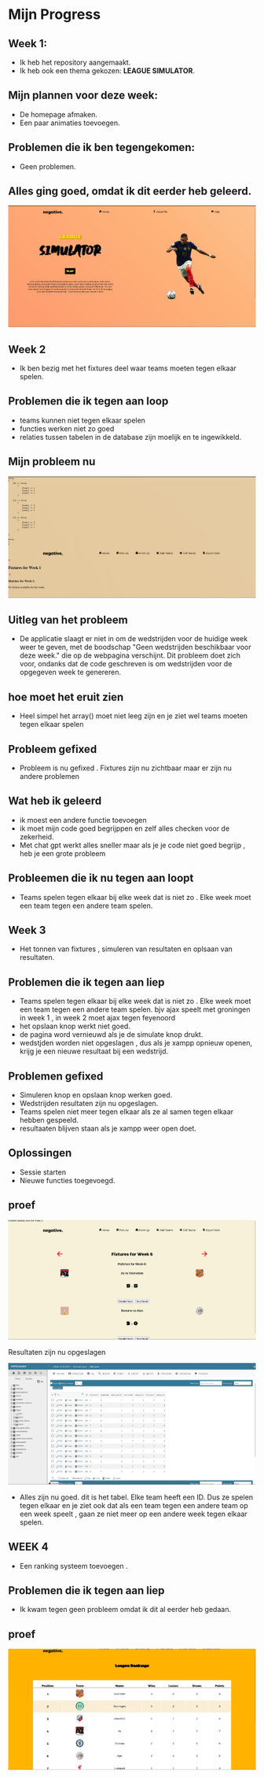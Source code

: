 # Mijn Progress

## Week 1:

- Ik heb het repository aangemaakt.
- Ik heb ook een thema gekozen: **LEAGUE SIMULATOR**.

## Mijn plannen voor deze week:

- De homepage afmaken.
- Een paar animaties toevoegen.

## Problemen die ik ben tegengekomen:

- Geen problemen.

## Alles ging goed, omdat ik dit eerder heb geleerd.

![Proof voor week 1](./images/week1.jpg)

## Week 2

- Ik ben bezig met het fixtures deel waar teams moeten tegen elkaar spelen.
## Problemen die ik tegen aan loop
- teams kunnen niet tegen elkaar spelen
- functies werken niet zo goed
- relaties tussen tabelen in de database zijn moelijk en te ingewikkeld.

##  Mijn probleem nu 
![Proof voor week 2](./images/week2.jpg)

## Uitleg van het probleem
- De applicatie slaagt er niet in om de wedstrijden voor de huidige week weer te geven, met de boodschap "Geen wedstrijden beschikbaar voor deze week." die op de webpagina verschijnt. Dit probleem doet zich voor, ondanks dat de code geschreven is om wedstrijden voor de opgegeven week te genereren.

## hoe moet het eruit zien
- Heel simpel het array() moet niet leeg zijn en je ziet wel teams moeten tegen elkaar spelen

## Probleem gefixed
- Probleem is nu gefixed . Fixtures zijn nu zichtbaar maar er zijn nu andere problemen

## Wat heb ik geleerd 
- ik moest een andere functie toevoegen 
- ik moet mijn code goed begrijppen en zelf alles checken voor de zekerheid.
- Met chat gpt werkt alles sneller maar als je je code niet goed begrijp , heb je een grote probleem

## Probleemen die ik nu tegen aan loopt 
- Teams spelen tegen elkaar bij elke week dat is niet zo . Elke week moet een team tegen een andere team spelen.

## Week 3

- Het tonnen van fixtures , simuleren van resultaten en oplsaan van resultaten.

## Problemen die ik tegen aan liep
 - Teams spelen tegen elkaar bij elke week dat is niet zo . Elke week moet een team tegen een andere team spelen. bjv 
 ajax speelt met groningen in week 1 , in week 2 moet ajax tegen feyenoord
 - het opslaan knop werkt niet goed.
 - de pagina word vernieuwd als je de simulate knop drukt.
 - wedstjden worden niet opgeslagen , dus als je xampp opnieuw openen, krijg je een nieuwe resultaat bij een wedstrijd.

## Problemen gefixed 
- Simuleren knop en opslaan knop werken goed.
- Wedstrijden resultaten zijn nu opgeslagen.
- Teams spelen niet meer tegen elkaar als ze al samen tegen elkaar hebben gespeeld. 
- resultaaten blijven staan als je xampp weer open doet. 

## Oplossingen
- Sessie starten 
- Nieuwe functies toegevoegd.

## proef 
![Proof voor week 3](./images/week3.jpg)

Resultaten zijn nu opgeslagen

![Proof voor week 1](./images/week3_1.jpg)
- Alles zijn nu goed. dit is het tabel. Elke team heeft een ID. Dus ze spelen tegen elkaar en je ziet ook dat
als een team tegen een andere team op een week speelt , gaan ze niet meer op een andere week tegen elkaar spelen.

## WEEK 4

- Een ranking systeem toevoegen . 

## Problemen die ik tegen aan liep
- Ik kwam tegen geen probleem omdat ik dit al eerder heb gedaan.

## proef
![Proof voor week 4](./images/week4.jpg)

